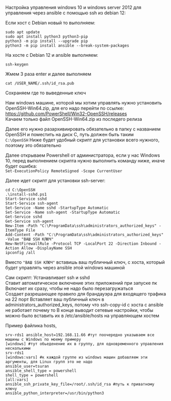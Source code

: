 Настройка управления windows 10 и windows server 2012 для управления через ansible с помощью ssh из debian 12: 

Если хост с Debian новый то выполняем:
```
sudo apt update
sudo apt install python3 python3-pip
python3 -m pip install --upgrade pip
python3 -m pip install ansible --break-system-packages
```

На хосте с Debian 12 и ansible выполняем:
```
ssh-keygen
```
Жмем 3 раза enter и далее выполняем
```
cat /USER_NAME/.ssh/id_rsa.pub
```
Сохраняем где то выведенные ключ  

Нам windows машине, которой мы хотим управлять нужно установить OpenSSH-Win64.zip, для его надо перейти по ссылке:  
https://github.com/PowerShell/Win32-OpenSSH/releases  
Качаем только файл OpenSSH-Win64.zip из последего релиза

Далее его нужно разархивиировать обязательно в папку с названием OpenSSH и поместить на диск C, путь должен быть таким  
`C:\OpenSSH`
Ниже будет удобный скрипт для установки всего нужного, поэтому это обязательно

Далее открываем Powershell от администратора, если у нас Windows 10, перед выполнением скрипта нужно выполнить команду ниже, иначе будет ошибка:  
`Set-ExecutionPolicy RemoteSigned -Scope CurrentUser`

Далее идет скрипт для установки ssh-server:
```
cd C:\OpenSSH    
.\install-sshd.ps1
Start-Service sshd
Start-Service ssh-agent
Set-Service -Name sshd -StartupType Automatic
Set-Service -Name ssh-agent -StartupType Automatic
Get-Service sshd
Get-Service ssh-agent
New-Item -Path "C:\ProgramData\ssh\administrators_authorized_keys" -ItemType File
Add-Content -Path "C:\ProgramData\ssh\administrators_authorized_keys" -Value "ВАШ SSH КЛЮЧ"
New-NetFirewallRule -Protocol TCP -LocalPort 22 -Direction Inbound -Action Allow -DisplayName SSH
ipconfig /all
```
Вместо `"ВАШ SSH КЛЮЧ"` вставишь ваш публичный ключ, с хоста, который будет управлять через ansible этой windows машиной  

Сам скрипт: 
Устанавливает ssh и sshd  
Ставит автоматическое включение этих приложений при запуске пк  
Включает их сразу, чтобы не надо было перезагружаться  
Создает разрешающее правило для брандауэра для входящего трафика на 22 порт
Вставляет ваш публичный ключ в administrators_authorized_keys, потому что ssh-copy-id с хоста с ansible не работает почему то
В конце выводит сетевые настройки, чтобы можно было вставить их в /etc/ansible/hosts на управляющем хостем 

Пример файлика hosts, 
```
srv-rds1 ansible_host=192.168.11.66 #тут поочередно указываем все машины с Windows по моему примеру
[windows] #тут обьеденение их в группу, для одновременного управления несколькими
srv-rds1 
[windows:vars] #к каждой группе из windows машин добавляем эти аргументы, для Linux групп это не надо
ansible_user=tsuran
ansible_shell_type = powershell
shell_type = powershell
[all:vars] 
ansible_ssh_private_key_file=/root/.ssh/id_rsa #путь к приватному ключу
ansible_python_interpreter=/usr/bin/python3 
```



